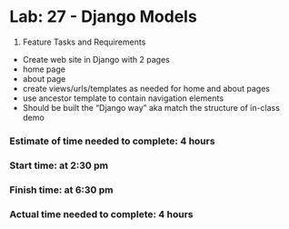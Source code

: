 # Lab: 27 - Django Models
1) Feature Tasks and Requirements
- Create web site in Django with 2 pages
- home page
- about page
- create views/urls/templates as needed for home and about pages
- use ancestor template to contain navigation elements
- Should be built the “Django way” aka match the structure of in-class demo

### Estimate of time needed to complete: 4 hours
### Start time: at 2:30 pm
### Finish time: at 6:30 pm
### Actual time needed to complete: 4 hours